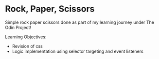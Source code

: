 # Rock, Paper, Scissors

Simple rock paper scissors done as part of my learning journey under The Odin Project!

Learning Objectives:
- Revision of css
- Logic implementation using selector targeting and event listeners
